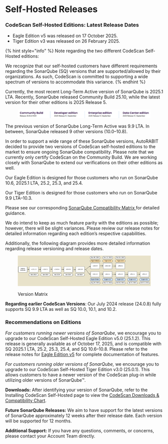 # Self-Hosted Releases

### CodeScan Self-Hosted Editions: Latest Release Dates&#x20;

* Eagle Edition v5 was released on 17 October 2025.&#x20;
* Tiger Edition v3 was released on 26 February 2025.&#x20;

{% hint style="info" %}
Note regarding the two different CodeScan Self-Hosted editions:&#x20;

We recognize that our self-hosted customers have different requirements regarding the SonarQube (SQ) versions that are supported/allowed by their organizations. As such, CodeScan is committed to supporting a wide spectrum of versions to accommodate this variance.&#x20;
{% endhint %}

Currently, the most recent Long-Term Active version of SonarQube is 2025.1 LTA. Recently, SonarQube released Community Build 25.10, while the latest version for their other editions is 2025 Release 5.&#x20;

<figure><img src="../../../../.gitbook/assets/image.png" alt=""><figcaption></figcaption></figure>

The previous version of SonarQube Long-Term Active was 9.9 LTA. In between, SonarQube released 9 other versions (10.0–10.8).

In order to support a wide range of these SonarQube versions, AutoRABIT decided to provide two versions of CodeScan self-hosted editions to the market to ensure ongoing SonarQube compatibility. Please note that we currently only certify CodeScan on the Community Build. We are working closely with SonarQube to extend our verifications on their other editions as well.&#x20;

Our Eagle Edition is designed for those customers who run on SonarQube 10.6, 2025.1 LTA, 25.2, 25.3, and 25.4.&#x20;

Our Tiger Edition is designed for those customers who run on SonarQube 9.9 LTA–10.3. &#x20;

Please see our corresponding [SonarQube Compatibility Matrix ](https://knowledgebase.autorabit.com/product-guides/codescan/system-requirements-and-installation/installing-codescan-self-hosted#sonarqube-tm-download-1)for detailed guidance.&#x20;

We do intend to keep as much feature parity with the editions as possible; however, there will be slight variances. Please review our release notes for detailed information regarding each edition’s respective capabilities.&#x20;

Additionally, the following diagram provides more detailed information regarding release versioning and release dates. &#x20;

<figure><img src="../../../../.gitbook/assets/image (1).png" alt=""><figcaption><p>Version Matrix</p></figcaption></figure>

**Regarding earlier CodeScan Versions**: Our July 2024 release (24.0.8) fully supports SQ 9.9 LTA as well as SQ 10.0, 10.1, and 10.2. &#x20;

### Recommendations on Editions&#x20;

_For customers running newer versions of SonarQube_, we encourage you to upgrade to our CodeScan Self-Hosted Eagle Edition v5.0 (25.1.2). This release is generally available as of October 17, 2025, and is compatible with SQ 2025.1 LTA, 25.2, 25.3, 25.4, and SQ 10.6–10.8. Please refer to the release notes for [Eagle Edition v5](https://knowledgebase.autorabit.com/release-notes/release-notes/codescan-release-notes/on-premise-releases/eagle-edition/release-notes-25.1.2-eagle-5.0) for complete documentation of features.

_For customers running older versions of SonarQube,_ we encourage you to upgrade to our CodeScan Self-Hosted Tiger Edition v3.0 (25.0.1). This allows customers to have a newer version of the CodeScan plug-in while utilizing older versions of SonarQube™.

**Downloads:** After identifying your version of SonarQube, refer to the Installing CodeScan Self-Hosted page to view the [CodeScan Downloads & Compatibility Chart](https://knowledgebase.autorabit.com/product-guides/codescan/system-requirements-and-installation/installing-codescan-self-hosted#codescan-download-versions-and-compatibility-chart).&#x20;

**Future SonarQube Releases:** We aim to have support for the latest versions of SonarQube approximately 12 weeks after their release date. Each version will be supported for 12 months.&#x20;

**Additional Support:** If you have any questions, comments, or concerns, please contact your Account Team directly.&#x20;
